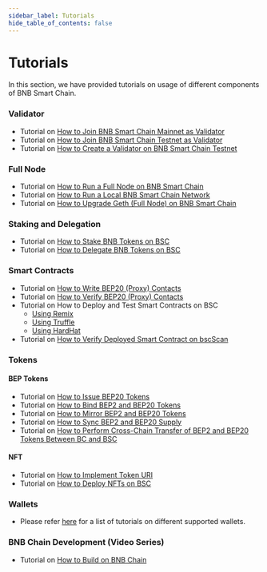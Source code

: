 ```yaml
---
sidebar_label: Tutorials
hide_table_of_contents: false
---
```


# Tutorials
In this section, we have provided tutorials on usage of different components of BNB Smart Chain.

### Validator
* Tutorial on [How to Join BNB Smart Chain Mainnet as Validator](validator/guideline-mainnet.md)
* Tutorial on [How to Join BNB Smart Chain Testnet as Validator](validator/guideline-testnet.md)
* Tutorial on [How to Create a Validator on BNB Smart Chain Testnet](validator/testnet.md)
### Full Node
* Tutorial on [How to Run a Full Node on BNB Smart Chain](validator/fullnode.md)
* Tutorial on [How to Run a Local BNB Smart Chain Network](local.md)
* Tutorial on [How to Upgrade Geth (Full Node) on BNB Smart Chain](validator/upgrade-fullnode.md)
### Staking and Delegation
* Tutorial on [How to Stake BNB Tokens on BSC](staking-with-ext-wallet.md)
* Tutorial on [How to Delegate BNB Tokens on BSC](del-guide.md)
### Smart Contracts
* Tutorial on [How to Write BEP20 (Proxy) Contacts](proxy.md)
* Tutorial on [How to Verify BEP20 (Proxy) Contacts](verify-proxy.md)
* Tutorial on How to Deploy and Test Smart Contracts on BSC
  * [Using Remix](remix.md)
  * [Using Truffle](truffle-new.md)
  * [Using HardHat](hardhat-new.md)
* Tutorial on [How to Verify Deployed Smart Contract on bscScan](verify.md)
### Tokens
#### BEP Tokens
* Tutorial on [How to Issue BEP20 Tokens](issue-BEP20.md)
* Tutorial on [How to Bind BEP2 and BEP20 Tokens](bind-tokens.md)
* Tutorial on [How to Mirror BEP2 and BEP20 Tokens](mirror.md)
* Tutorial on [How to Sync BEP2 and BEP20 Supply](sync.md)
* Tutorial on [How to Perform Cross-Chain Transfer of BEP2 and BEP20 Tokens Between BC and BSC](cross-chain-transfer.md)
#### NFT
* Tutorial on [How to Implement Token URI](develop/../nft-metadata-standard.md)
* Tutorial on [How to Deploy NFTs on BSC](ERC721.md)
### Wallets
* Please refer [here](wallets/wallet-tutorial-overview.md) for a list of tutorials on different supported wallets.
### BNB Chain Development (Video Series)
* Tutorial on [How to Build on BNB Chain](https://www.youtube.com/watch?v=TsraNMHENIE&list=PLD2Yls_M04XPTdEBGmTu6A-atFn3_mmCZ)
